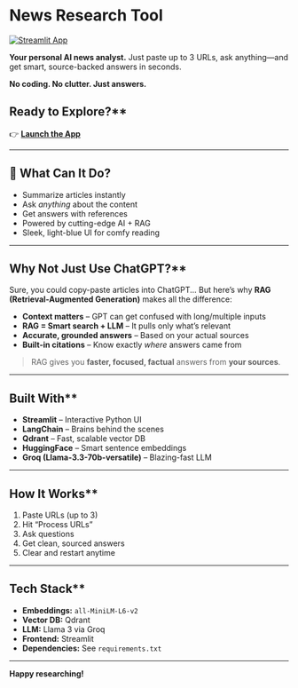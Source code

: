 

# **News Research Tool**

[![Streamlit App](https://img.shields.io/badge/Live%20App-Streamlit-blue?logo=streamlit)](https://news-research-tool-app.streamlit.app/)

**Your personal AI news analyst.**
Just paste up to 3 URLs, ask anything—and get smart, source-backed answers in seconds.

**No coding. No clutter. Just answers.**

##  Ready to Explore?**

👉 [**Launch the App**](https://news-research-tool-app.streamlit.app/)

---

## **🚀 What Can It Do?**

* Summarize articles instantly
* Ask *anything* about the content
* Get answers with references
* Powered by cutting-edge AI + RAG
* Sleek, light-blue UI for comfy reading

---

##  Why Not Just Use ChatGPT?**

Sure, you could copy-paste articles into ChatGPT...
But here’s why **RAG (Retrieval-Augmented Generation)** makes all the difference:

*  **Context matters** – GPT can get confused with long/multiple inputs
*  **RAG = Smart search + LLM** – It pulls only what’s relevant
*  **Accurate, grounded answers** – Based on your actual sources
*  **Built-in citations** – Know exactly *where* answers came from

>  RAG gives you **faster, focused, factual** answers from **your sources**.

---

##  Built With**

* **Streamlit** – Interactive Python UI
* **LangChain** – Brains behind the scenes
* **Qdrant** – Fast, scalable vector DB
* **HuggingFace** – Smart sentence embeddings
* **Groq (Llama-3.3-70b-versatile)** – Blazing-fast LLM

---

##  How It Works**

1.  Paste URLs (up to 3)
2.  Hit “Process URLs”
3.  Ask questions
4.  Get clean, sourced answers
5.  Clear and restart anytime

---

##  Tech Stack**

* **Embeddings:** `all-MiniLM-L6-v2`
* **Vector DB:** Qdrant
* **LLM:** Llama 3 via Groq
* **Frontend:** Streamlit
* **Dependencies:** See `requirements.txt`

---


**Happy researching!** 


